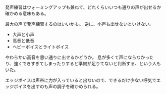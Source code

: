 発声練習はウォーミングアップも兼ねて、どれくらいいつも通りの声が出せるか確かめる意味もある。

最大の声で発声練習するのはいいかも。
逆に、小声も出せないといけない。

- 大声と小声
- 高音と低音
- ヘビーボイスとライトボイス

やわらかい高音を思い通りに出せるかどうか。
息が多くて声にならなかったり、強くできすぎてしまったりすると準備が足りてないと判断する、という人もいた。

エッジボイスは声帯に力が入っていると出ないので、できるだけ少ない呼気でエッジボイスを出すのも声の調子を確かめられる。
